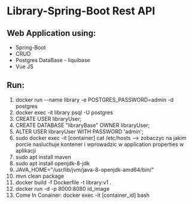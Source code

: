 # Library-Spring-Boot Rest API

## Web Application using:
<ul>
<li>Spring-Boot</li>
<li>CRUD</li>
<li>Postgres DataBase - liquibase</li>
<li>Vue JS</li>
</ul>

## Run:

<ol>
<li>docker run --name library -e POSTGRES_PASSWORD=admin -d postgres</li>
<li>docker exec -it library psql -U postgres</li>
<li>CREATE USER libraryUser;</li>
<li>CREATE DATABASE "libraryBase" OWNER libraryUser;</li>
<li>ALTER USER libraryUser WITH PASSWORD 'admin';</li>
<li>sudo docker exec -it [container] cat /etc/hosts --> zobaczyc na jakim porcie nasluchuje kontener i wprowadzic w application properties w aplikacji</li>
<li>sudo apt install maven</li>
<li>sudo apt install openjdk-8-jdk</li>
<li>JAVA_HOME="/usr/lib/jvm/java-8-openjdk-amd64/bin/"</li>
<li>mvn clean package</li>
<li>docker build -f Dockerfile -t library:v1 .</li>
<li>docker run -d -p 8000:8080 id_image</li>
<li>Come In Conainer: docker exec -it [container_id] bash</li>
</ol>
